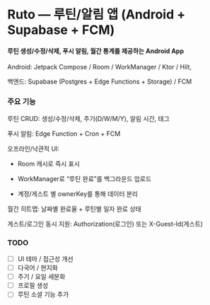 # Ruto — 루틴/알림 앱 (Android + Supabase + FCM)

#### 루틴 생성/수정/삭제, 푸시 알림, 월간 통계를 제공하는 Android App

Android: Jetpack Compose / Room / WorkManager / Ktor / Hilt, 

백엔드: Supabase (Postgres + Edge Functions + Storage) / FCM 

### 주요 기능
루틴 CRUD: 생성/수정/삭제, 주기(D/W/M/Y), 알림 시간, 태그

푸시 알림: Edge Function + Cron + FCM

오프라인/낙관적 UI:

- Room 캐시로 즉시 표시

- WorkManager로 “루틴 완료”를 백그라운드 업로드

- 계정/게스트 별 ownerKey를 통해 데이터 분리

월간 히트맵: 날짜별 완료율 + 루틴별 일자 완료 상태

게스트/로그인 동시 지원: Authorization(로그인) 또는 X-Guest-Id(게스트)

### TODO 
- [ ] UI 테마 / 접근성 개선
- [ ] 다국어 / 현지화
- [ ] 주기 / 요일 세분화
- [ ] 프로필 생성
- [ ] 루틴 소셜 기능 추가

